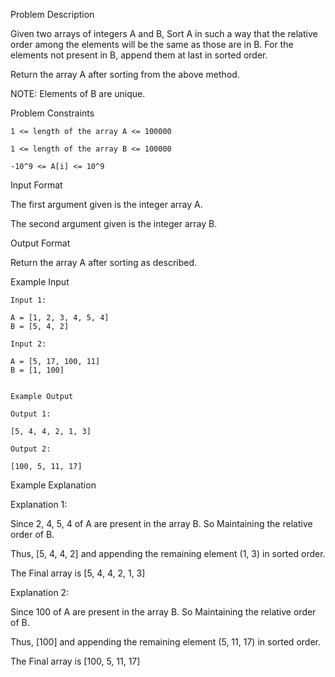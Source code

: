 Problem Description

Given two arrays of integers A and B, Sort A in such a way that the relative order among the elements will be the same as those are in B.
For the elements not present in B, append them at last in sorted order.

Return the array A after sorting from the above method.

NOTE: Elements of B are unique.



Problem Constraints
    
    1 <= length of the array A <= 100000
    
    1 <= length of the array B <= 100000
    
    -10^9 <= A[i] <= 10^9



Input Format

The first argument given is the integer array A.

The second argument given is the integer array B.



Output Format

Return the array A after sorting as described.



Example Input
    
    Input 1:
    
    A = [1, 2, 3, 4, 5, 4]
    B = [5, 4, 2]
    
    Input 2:
    
    A = [5, 17, 100, 11]
    B = [1, 100]
    
    
    Example Output
    
    Output 1:
    
    [5, 4, 4, 2, 1, 3]
    
    Output 2:
    
    [100, 5, 11, 17]
    

Example Explanation

Explanation 1:

Since 2, 4, 5, 4 of A are present in the array B.  So Maintaining the relative order of B.

Thus, [5, 4, 4, 2] and appending the remaining element (1, 3) in sorted order.


The Final array is [5, 4, 4, 2, 1, 3]

Explanation 2:

Since 100 of A are present in the array B.  So Maintaining the relative order of B.

Thus, [100] and appending the remaining element (5, 11, 17) in sorted order.


The Final array is [100, 5, 11, 17]
